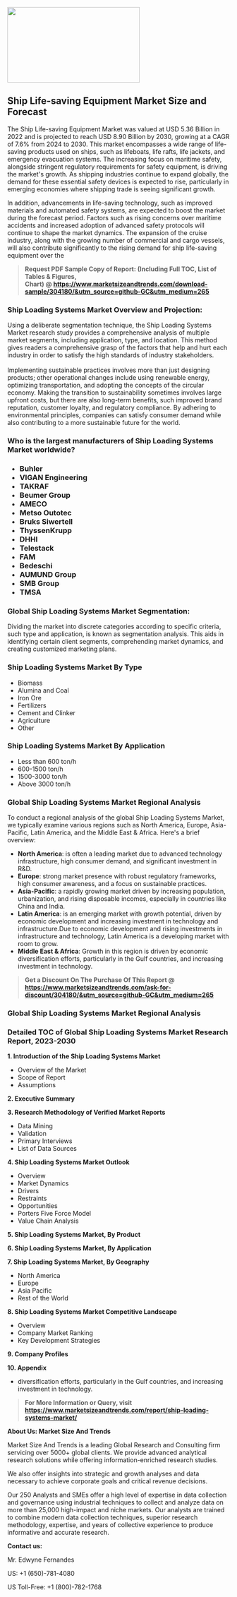 <p><img class="alignnone size-medium wp-image-20088" src="https://ffe5etoiles.com/wp-content/uploads/2024/12/MST1-300x171.png" alt="" width="300" height="171" /></p><h2>Ship Life-saving Equipment Market Size and Forecast</h2><p>The Ship Life-saving Equipment Market was valued at USD 5.36 Billion in 2022 and is projected to reach USD 8.90 Billion by 2030, growing at a CAGR of 7.6% from 2024 to 2030. This market encompasses a wide range of life-saving products used on ships, such as lifeboats, life rafts, life jackets, and emergency evacuation systems. The increasing focus on maritime safety, alongside stringent regulatory requirements for safety equipment, is driving the market's growth. As shipping industries continue to expand globally, the demand for these essential safety devices is expected to rise, particularly in emerging economies where shipping trade is seeing significant growth.</p><p>In addition, advancements in life-saving technology, such as improved materials and automated safety systems, are expected to boost the market during the forecast period. Factors such as rising concerns over maritime accidents and increased adoption of advanced safety protocols will continue to shape the market dynamics. The expansion of the cruise industry, along with the growing number of commercial and cargo vessels, will also contribute significantly to the rising demand for ship life-saving equipment over the</p><blockquote id="" class=""><strong>Request PDF Sample Copy of Report: (Including Full TOC, List of Tables &amp; Figures, Chart)&nbsp;@&nbsp;<strong><a href="https://www.marketsizeandtrends.com/download-sample/304180/&utm_source=github-GC&utm_medium=265" target="_blank">https://www.marketsizeandtrends.com/download-sample/304180/&utm_source=github-GC&utm_medium=265</a></strong></strong></blockquote><h3 id="" class="">Ship Loading Systems Market&nbsp;Overview and Projection:</h3><p id="" class="">Using a deliberate segmentation technique, the Ship Loading Systems Market research study provides a comprehensive analysis of multiple market segments, including application, type, and location. This method gives readers a comprehensive grasp of the factors that help and hurt each industry in order to satisfy the high standards of industry stakeholders. <br /> <br />Implementing sustainable practices involves more than just designing products; other operational changes include using renewable energy, optimizing transportation, and adopting the concepts of the circular economy. Making the transition to sustainability sometimes involves large upfront costs, but there are also long-term benefits, such improved brand reputation, customer loyalty, and regulatory compliance. By adhering to environmental principles, companies can satisfy consumer demand while also contributing to a more sustainable future for the world.</p><h3 id="" class="">Who is the largest manufacturers of&nbsp;Ship Loading Systems Market worldwide?</h3><h3 class=""><p><ul><li>Buhler </li><li> VIGAN Engineering </li><li> TAKRAF </li><li> Beumer Group </li><li> AMECO </li><li> Metso Outotec </li><li> Bruks Siwertell </li><li> ThyssenKrupp </li><li> DHHI </li><li> Telestack </li><li> FAM </li><li> Bedeschi </li><li> AUMUND Group </li><li> SMB Group </li><li> TMSA</li></ul></p></h3><h3 id="" class="">Global&nbsp;Ship Loading Systems Market Segmentation:</h3><p id="" class="">Dividing the market into discrete categories according to specific criteria, such type and application, is known as segmentation analysis. This aids in identifying certain client segments, comprehending market dynamics, and creating customized marketing plans.</p><h3 id="" class="">Ship Loading Systems Market&nbsp;By Type</h3><p><p><ul><li>Biomass</li><li> Alumina and Coal</li><li> Iron Ore</li><li> Fertilizers</li><li> Cement and Clinker</li><li> Agriculture</li><li> Other</p></li></ul></p></p><h3 id="" class="">Ship Loading Systems Market&nbsp;By Application</h3><p class=""><p><ul><li>Less than 600 ton/h</li><li> 600-1500 ton/h</li><li> 1500-3000 ton/h</li><li> Above 3000 ton/h</li></ul></p></p><h3 id="" class="">Global Ship Loading Systems Market Regional Analysis</h3><p id="" class="">To conduct a regional analysis of the global Ship Loading Systems Market, we typically examine various regions such as North America, Europe, Asia-Pacific, Latin America, and the Middle East &amp; Africa. Here's a brief overview:</p><ul><li><strong>North America</strong>: is often a leading market due to advanced technology infrastructure, high consumer demand, and significant investment in R&amp;D.</li><li><strong>Europe</strong>: strong market presence with robust regulatory frameworks, high consumer awareness, and a focus on sustainable practices.</li><li><strong>Asia-Pacific</strong>: a rapidly growing market driven by increasing population, urbanization, and rising disposable incomes, especially in countries like China and India.</li><li><strong>Latin America</strong>: is an emerging market with growth potential, driven by economic development and increasing investment in technology and infrastructure.Due to economic development and rising investments in infrastructure and technology, Latin America is a developing market with room to grow.</li><li><strong>Middle East &amp; Africa</strong>: Growth in this region is driven by economic diversification efforts, particularly in the Gulf countries, and increasing investment in technology.</li></ul><blockquote id="" class=""><strong>Get a Discount On The Purchase Of This Report @ <strong><a href="https://www.marketsizeandtrends.com/ask-for-discount/304180/&utm_source=github-GC&utm_medium=265" target="_blank">https://www.marketsizeandtrends.com/ask-for-discount/304180/&utm_source=github-GC&utm_medium=265</a></strong></strong></blockquote><h3 id="" class="">Global Ship Loading Systems Market Regional Analysis</h3><h3 id="" class="">Detailed TOC of Global Ship Loading Systems Market Research Report, 2023-2030</h3><p id="" class=""><strong>1. Introduction of the Ship Loading Systems Market</strong></p><ul><li>Overview of the Market</li><li>Scope of Report</li><li>Assumptions</li></ul><p id="" class=""><strong>2. Executive Summary</strong></p><p id="" class=""><strong>3. Research Methodology of Verified Market Reports</strong></p><ul><li>Data Mining</li><li>Validation</li><li>Primary Interviews</li><li>List of Data Sources</li></ul><p id="" class=""><strong>4. Ship Loading Systems Market Outlook</strong></p><ul><li>Overview</li><li>Market Dynamics</li><li>Drivers</li><li>Restraints</li><li>Opportunities</li><li>Porters Five Force Model</li><li>Value Chain Analysis</li></ul><p id="" class=""><strong>5. Ship Loading Systems Market, By Product</strong></p><p id="" class=""><strong>6. Ship Loading Systems Market, By Application</strong></p><p id="" class=""><strong>7. Ship Loading Systems Market, By Geography</strong></p><ul><li>North America</li><li>Europe</li><li>Asia Pacific</li><li>Rest of the World</li></ul><p id="" class=""><strong>8. Ship Loading Systems Market Competitive Landscape</strong></p><ul><li>Overview</li><li>Company Market Ranking</li><li>Key Development Strategies</li></ul><p id="" class=""><strong>9. Company Profiles</strong></p><p id="" class=""><strong>10. Appendix</strong></p><ul><li>diversification efforts, particularly in the Gulf countries, and increasing investment in technology.</li></ul><blockquote id="" class=""><strong>For More Information or Query, visit <strong><strong><a href="https://www.marketsizeandtrends.com/report/ship-loading-systems-market/" target="_blank">https://www.marketsizeandtrends.com/report/ship-loading-systems-market/</a></strong></strong></strong></blockquote><p id="" class=""><strong>About Us: Market Size And Trends</strong></p><p id="" class="">Market Size And Trends is a leading Global Research and Consulting firm servicing over 5000+ global clients. We provide advanced analytical research solutions while offering information-enriched research studies.</p><p id="" class="">We also offer insights into strategic and growth analyses and data necessary to achieve corporate goals and critical revenue decisions.</p><p id="" class="">Our 250 Analysts and SMEs offer a high level of expertise in data collection and governance using industrial techniques to collect and analyze data on more than 25,000 high-impact and niche markets. Our analysts are trained to combine modern data collection techniques, superior research methodology, expertise, and years of collective experience to produce informative and accurate research.</p><p id="" class=""><strong>Contact us:</strong></p><p id="" class="">Mr. Edwyne Fernandes</p><p id="" class="">US: +1 (650)-781-4080</p><p id="" class="">US Toll-Free: +1 (800)-782-1768</p>
